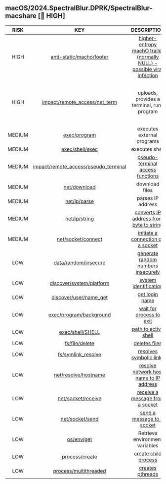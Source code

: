 ## macOS/2024.SpectralBlur.DPRK/SpectralBlur-macshare [🛑 HIGH]

| RISK | KEY | DESCRIPTION | EVIDENCE |
|:--:|:--:|:--:|:--:|
| HIGH | [anti-static/macho/footer](https://github.com/chainguard-dev/malcontent/blob/main/rules/anti-static/macho/footer.yara#high_entropy_trailer) | [higher-entropy machO trailer (normally NULL) - possible viral infection](https://www.virusbulletin.com/virusbulletin/2013/06/multiplatform-madness) | [_PAGEZERO](https://github.com/search?q=_PAGEZERO&type=code) |
| HIGH | [impact/remote_access/net_term](https://github.com/chainguard-dev/malcontent/blob/main/rules/impact/remote_access/net_term.yara#spectralblur_alike) | uploads, provides a terminal, runs program | [tcsetattr](https://github.com/search?q=tcsetattr&type=code)<br>[_waitpid](https://github.com/search?q=_waitpid&type=code)<br>[_unlink](https://github.com/search?q=_unlink&type=code)<br>[execve](https://github.com/search?q=execve&type=code)<br>[upload](https://github.com/search?q=upload&type=code)<br>[_uname](https://github.com/search?q=_uname&type=code)<br>[shell](https://github.com/search?q=shell&type=code) |
| MEDIUM | [exec/program](https://github.com/chainguard-dev/malcontent/blob/main/rules/exec/program/program.yara#execve) | executes external programs | [execve](https://github.com/search?q=execve&type=code) |
| MEDIUM | [exec/shell/exec](https://github.com/chainguard-dev/malcontent/blob/main/rules/exec/shell/exec.yara#calls_shell) | executes shell | [/bin/sh](https://github.com/search?q=%2Fbin%2Fsh&type=code) |
| MEDIUM | [impact/remote_access/pseudo_terminal](https://github.com/chainguard-dev/malcontent/blob/main/rules/impact/remote_access/pseudo_terminal.yara#pty) | [pseudo-terminal access functions](https://man7.org/linux/man-pages/man3/grantpt.3.html) | [posix_openpt](https://github.com/search?q=posix_openpt&type=code)<br>[unlockpt](https://github.com/search?q=unlockpt&type=code)<br>[grantpt](https://github.com/search?q=grantpt&type=code)<br>[ptsname](https://github.com/search?q=ptsname&type=code) |
| MEDIUM | [net/download](https://github.com/chainguard-dev/malcontent/blob/main/rules/net/download/download.yara#download) | download files | [_proc_download_content](https://github.com/search?q=_proc_download_content&type=code) |
| MEDIUM | [net/ip/parse](https://github.com/chainguard-dev/malcontent/blob/main/rules/net/ip/ip-parse.yara#inet_addr) | parses IP address | [inet_addr](https://github.com/search?q=inet_addr&type=code) |
| MEDIUM | [net/ip/string](https://github.com/chainguard-dev/malcontent/blob/main/rules/net/ip/ip-string.yara#inet_ntoa) | [converts IP address from byte to string](https://linux.die.net/man/3/inet_ntoa) | [inet_ntoa](https://github.com/search?q=inet_ntoa&type=code) |
| MEDIUM | [net/socket/connect](https://github.com/chainguard-dev/malcontent/blob/main/rules/net/socket/socket-connect.yara#_connect) | [initiate a connection on a socket](https://linux.die.net/man/3/connect) | [_connect](https://github.com/search?q=_connect&type=code) |
| LOW | [data/random/insecure](https://github.com/chainguard-dev/malcontent/blob/main/rules/data/random/insecure.yara#bsd_rand) | [generate random numbers insecurely](https://man.openbsd.org/rand) | [_rand](https://github.com/search?q=_rand&type=code)<br>[srand](https://github.com/search?q=srand&type=code) |
| LOW | [discover/system/platform](https://github.com/chainguard-dev/malcontent/blob/main/rules/discover/system/platform.yara#uname) | [system identification](https://man7.org/linux/man-pages/man1/uname.1.html) | [uname](https://github.com/search?q=uname&type=code) |
| LOW | [discover/user/name_get](https://github.com/chainguard-dev/malcontent/blob/main/rules/discover/user/username-get.yara#getlogin) | [get login name](https://linux.die.net/man/3/getlogin) | [getlogin](https://github.com/search?q=getlogin&type=code) |
| LOW | [exec/program/background](https://github.com/chainguard-dev/malcontent/blob/main/rules/exec/program/program-background.yara#waitpid) | [wait for process to exit](https://linux.die.net/man/2/waitpid) | [waitpid](https://github.com/search?q=waitpid&type=code) |
| LOW | [exec/shell/SHELL](https://github.com/chainguard-dev/malcontent/blob/main/rules/exec/shell/SHELL.yara#SHELL) | [path to active shell](https://man.openbsd.org/login.1#ENVIRONMENT) | [SHELL](https://github.com/search?q=SHELL&type=code) |
| LOW | [fs/file/delete](https://github.com/chainguard-dev/malcontent/blob/main/rules/fs/file/file-delete.yara#unlink) | [deletes files](https://man7.org/linux/man-pages/man2/unlink.2.html) | [unlink](https://github.com/search?q=unlink&type=code) |
| LOW | [fs/symlink_resolve](https://github.com/chainguard-dev/malcontent/blob/main/rules/fs/symlink-resolve.yara#realpath) | [resolves symbolic links](https://man7.org/linux/man-pages/man3/realpath.3.html) | [realpath](https://github.com/search?q=realpath&type=code) |
| LOW | [net/resolve/hostname](https://github.com/chainguard-dev/malcontent/blob/main/rules/net/resolve/hostname-resolve.yara#gethostbyname) | [resolve network host name to IP address](https://linux.die.net/man/3/gethostbyname) | [gethostbyname](https://github.com/search?q=gethostbyname&type=code) |
| LOW | [net/socket/receive](https://github.com/chainguard-dev/malcontent/blob/main/rules/net/socket/socket-receive.yara#recvmsg) | [receive a message from a socket](https://linux.die.net/man/2/recvmsg) | [_recv](https://github.com/search?q=_recv&type=code) |
| LOW | [net/socket/send](https://github.com/chainguard-dev/malcontent/blob/main/rules/net/socket/socket-send.yara#sendmsg) | [send a message to a socket](https://linux.die.net/man/2/sendmsg) | [_send](https://github.com/search?q=_send&type=code) |
| LOW | [os/env/get](https://github.com/chainguard-dev/malcontent/blob/main/rules/os/env/get.yara#getenv) | Retrieve environment variables | [getenv](https://github.com/search?q=getenv&type=code) |
| LOW | [process/create](https://github.com/chainguard-dev/malcontent/blob/main/rules/process/create.yara#_fork) | [create child process](https://man7.org/linux/man-pages/man2/fork.2.html) | [_fork](https://github.com/search?q=_fork&type=code) |
| LOW | [process/multithreaded](https://github.com/chainguard-dev/malcontent/blob/main/rules/process/multithreaded.yara#pthread_create) | [creates pthreads](https://man7.org/linux/man-pages/man3/pthread_create.3.html) | [pthread_create](https://github.com/search?q=pthread_create&type=code) |

